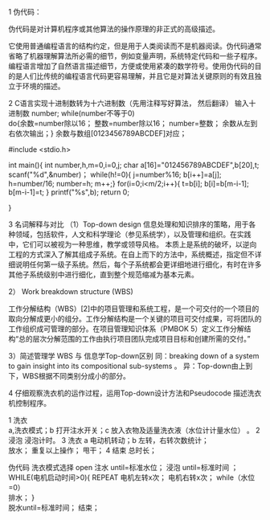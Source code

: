 ﻿1 伪代码：

伪代码是对计算机程序或其他算法的操作原理的非正式的高级描述。

它使用普通编程语言的结构约定，但是用于人类阅读而不是机器阅读。伪代码通常省略了机器理解算法所必需的细节，例如变量声明，系统特定代码和一些子程序。编程语言增加了自然语言描述细节，方便或使用紧凑的数学符号。使用伪代码的目的是人们比传统的编程语言代码更容易理解，并且它是对算法关键原则的有效且独立于环境的描述。

2 C语言实现十进制数转为十六进制数（先用注释写好算法，           然后翻译）
输入十进制数  number;
while(number不等于0)   
   do{余数=number除以16；
         整数=number除以16；
         number=整数；
         余数从左到右依次输出；}
         余数与数组[0123456789ABCDEF]对应；

#include <stdio.h>

  int main(){
  	int number,h,m=0,i=0,j;
  	char a[16]="012456789ABCDEF",b[20],t;
  	scanf("%d",&number)；
  	while(h!=0){
  	j=number%16;
  	b[i++]=a[j];
  	h=number/16;
  	number=h;
	  m++;}
	  for(i=0;i<m/2;i++){
	  	t=b[i];
	  	b[i]=b[m-i-1];
	  	b[m-i-1]=t;
	  }
  	printf("%s",b);
  	return 0;
  	
  }

3  名词解释与对比
（1）Top-down design
         信息处理和知识排序的策略，用于各种领域，包括软件，人文和科学理论（参见系统学），以及管理和组织。在实践中，它们可以被视为一种思维，教学或领导风格。
         本质上是系统的破坏，以逆向工程的方式深入了解其组成子系统。在自上而下的方法中，系统概述，指定但不详细说明任何第一级子系统。然后，每个子系统都会更详细地进行细化，有时在许多其他子系统级别中进行细化，直到整个规范缩减为基本元素。
   
2） Work breakdown structure (WBS)

 工作分解结构（WBS）[2]中的项目管理和系统工程，是一个可交付的一个项目的取向分解成更小的组分。工作分解结构是一个关键的项目可交付成果，可将团队的工作组织成可管理的部分。在项目管理知识体系（PMBOK 5）定义工作分解结构“总的层次分解范围的工作由执行项目团队完成项目目标和创建所需的交付。”

3）简述管理学 WBS 与 信息学Top-down区别
同：breaking down of a system to gain insight into its       compositional sub-systems 。
异：Top-down由上到下，WBS根据不同类别分成小的部分。

4  仔细观察洗衣机的运作过程，运用Top-down设计方法和Pseudocode 描述洗衣机控制程序。

1  洗衣   
           a,洗衣模式；b 打开注水开关；c 放入衣物及适量洗衣液（水位计计量水位） 。
 2 浸泡 
            浸泡计时。
  3  洗衣 
             a  电动机转动；b  左转，右转次数统计；                    
              放水；
              重复以上操作；
              甩干；
    4 结束 
              总时长；

伪代码
     洗衣模式选择
     open
     注水  until=标准水位；
     浸泡  until=标准时间 ；
     WHILE(电机启动时间>0){
                                 REPEAT 
                               电机左转x次；
                               电机右转x次；
      while（水位=0）  
            排水；               }        
        脱水until=标准时间；
        结束；  
